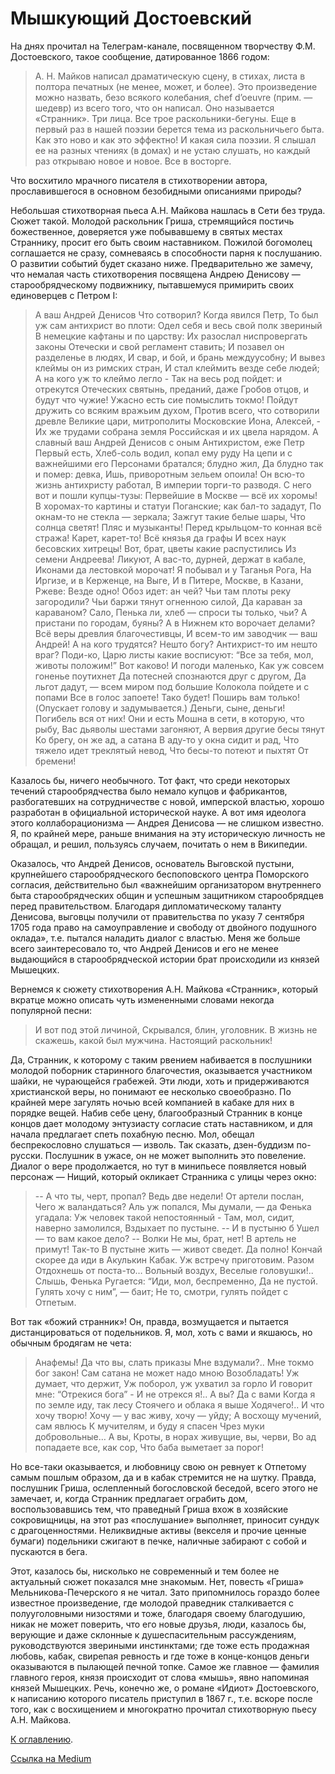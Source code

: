 # Мышкующий Достоевский

На днях прочитал на Телеграм-канале, посвященном творчеству Ф.М. Достоевского, такое сообщение, датированное 1866 годом:

> А. Н. Майков написал драматическую сцену, в стихах, листа в полтора печатных (не менее, может, и более). Это произведение можно назвать, безо всякого колебания, chef d’oeuvre (прим. — шедевр) из всего того, что он написал. Оно называется «Странник». Три лица. Все трое раскольники-бегуны. Еще в первый раз в нашей поэзии берется тема из раскольничьего быта. Как это ново и как это эффектно! И какая сила поэзии. Я слышал ее на разных чтениях (в домах) и не устаю слушать, но каждый раз открываю новое и новое. Все в восторге.

Что восхитило мрачного писателя в стихотворении автора, прославившегося в основном безобидными описаниями природы?

Небольшая стихотворная пьеса А.Н. Майкова нашлась в Сети без труда. Сюжет такой. Молодой раскольник Гриша, стремящийся постичь божественное, доверяется уже побывавшему в святых местах Страннику, просит его быть своим наставником. Пожилой богомолец соглашается не сразу, сомневаясь в способности парня к послушанию. О развитии событий будет сказано ниже. Предварительно же замечу, что немалая часть стихотворения посвящена Андрею Денисову — старообрядческому подвижнику, пытавшемуся примирить своих единоверцев с Петром I:

> А ваш Андрей Денисов
> Что сотворил? Когда явился Петр,
> То был уж сам антихрист во плоти:
> Одел себя и весь свой полк звериный
> В немецкие кафтаны и по царству:
> Их разослал ниспровергать законы
> Отечески и свой регламент ставить;
> И позавел он разделенье в людях,
> И свар, и бой, и брань междуусобну;
> И вывез клеймы он из римских стран,
> И стал клеймить везде себе людей;
> А на кого уж то клеймо легло -
> Так на весь род пойдет: и отрекутся
> Отеческих святынь, преданий, даже
> Гробов отцов, и будут что чужие!
> Ужасно есть сие помыслить токмо!
> Пойдут дружить со всяким вражьим духом,
> Против всего, что сотворили древле
> Великие цари, митрополиты
> Московские Иона, Алексей, -
> Их же трудами собрана земля
> Российская и их цвела нарядом.
> А славный ваш Андрей Денисов с оным
> Антихристом, еже Петр Первый есть,
> Хлеб-соль водил, копал ему руду
> На цепи и с важнейшими его
> Персонами братался; блудно жил,
> Да блудно так и помер: девка,
> Ишь, приворотным зельем опоила!
> Он всю-то жизнь антихристу работал,
> В империи торги-то разводя.
> С него вот и пошли купцы-тузы:
> Первейшие в Москве — всё их хоромы!
> В хоромах-то картины и статуи
> Поганские; как бал-то зададут,
> По окнам-то не стекла — зеркала;
> Зажгут такие белые шары,
> Что солнца светят! Пляс и музыканты!
> Перед крыльцом-то конная всё стража!
> Карет, карет-то! Всё князья да графы
> И всех наук бесовских хитрецы!
> Вот, брат, цветы какие распустились
> Из семени Андреева! Ликуют,
> А вас-то, дурней, держат в кабале,
> Иконами да лестовкой морочат!
> Я побывал и у Таганья Рога,
> На Иргизе, и в Керженце, на Выге,
> И в Питере, Москве, в Казани, Ржеве:
> Везде одно! Обоз идет: ан чей?
> Чьи там плоты реку загородили?
> Чьи баржи тянут огненною силой,
> Да караван за караваном? Сало,
> Пенька ли, хлеб — спроси ты только, чьи?
> А пристани по городам, буяны?
> А в Нижнем кто ворочает делами?
> Всё веры древлия благочестивцы,
> И всем-то им заводчик — ваш Андрей!
> А на кого трудятся? Нешто богу?
> Антихрист-то им нешто враг? Поди-ко,
> Царю листы какие восписуют:
> “Все за тебя, мол, животы положим!”
> Вот каково! И погоди маленько,
> Как уж совсем гоненье поутихнет
> Да потесней спознаются друг с другом,
> Да льгот дадут, — всем миром под большие
> Колокола пойдете и с попами
> Все в голос запоете! Тако будет!
> Поширь вам только!(Опускает голову и задумывается.)
> Деньги, сыне, деньги!
> Погибель вся от них! Они и есть
> Мошна в сети, в которую, что рыбу,
> Вас дьяволы шестами загоняют,
> А вервия другие бесы тянут
> Ко брегу, он же ад, а сатана
> В аду-то у окна сидит и рад,
> Что тяжело идет треклятый невод,
> Что бесы-то потеют и пыхтят
> От бремени!

Казалось бы, ничего необычного. Тот факт, что среди некоторых течений старообрядчества было немало купцов и фабрикантов, разбогатевших на сотрудничестве с новой, имперской властью, хорошо разработан в официальной исторической науке. А вот имя идеолога этого коллаборационизма — Андрея Денисова — не слишком известно. Я, по крайней мере, раньше внимания на эту историческую личность не обращал, и решил, пользуясь случаем, почитать о нем в Википедии.

Оказалось, что Андрей Денисов, основатель Выговской пустыни, крупнейшего старообрядческого беспоповского центра Поморского согласия, действительно был «важнейшим организатором внутреннего быта старообрядческих общин и успешным защитником старообрядцев перед правительством. Благодаря дипломатическому таланту Денисова, выговцы получили от правительства по указу 7 сентября 1705 года право на самоуправление и свободу от двойного подушного оклада», т.е. пытался наладить диалог с властью. Меня же больше всего заинтересовало то, что Андрей Денисов и его не менее выдающийся в старообрядческой истории брат происходили из князей Мышецких.

Вернемся к сюжету стихотворения А.Н. Майкова «Странник», который вкратце можно описать чуть измененными словами некогда популярной песни:

> И вот под этой личиной,
> Скрывался, блин, уголовник.
> В жизнь не скажешь, какой был мужчина.
> Настоящий раскольник!

Да, Странник, к которому с таким рвением набивается в послушники молодой поборник старинного благочестия, оказывается участником шайки, не чурающейся грабежей. Эти люди, хоть и придерживаются христианской веры, но понимают ее несколько своеобразно. По крайней мере загулять ночью всей компанией в кабаке для них в порядке вещей. Набив себе цену, благообразный Странник в конце концов дает молодому энтузиасту согласие стать наставником, и для начала предлагает спеть похабную песню. Мол, обещал беспрекословно слушаться — изволь. Так сказать, дзен-буддизм по-русски. Послушник в ужасе, он не может выполнить это повеление. Диалог о вере продолжается, но тут в минипьесе появляется новый персонаж — Нищий, который окликает Странника с улицы через окно:

> -- А что ты, черт, пропал?
> Ведь две недели! От артели послан,
> Чего ж валандаться? Аль уж попался,
> Мы думали, — да Фенька угадала:
> Уж человек такой непостоянный -
> Там, мол, сидит, наверно замолился,
> Вздыхает по пустыне.
> -- И в пустыню б Ушел — то вам какое дело? 
> -- Волки Не мы, брат, нет! В артель не примут! Так-то
> В пустыне жить — живот сведет. Да полно!
> Кончай скорее да иди в Акулькин
> Кабак. Уж встречу приготовим. Разом
> Отдохнешь от поста-то… Вольный воздух,
> Веселые головушки!.. Слышь, Фенька
> Ругается: “Иди, мол, беспременно,
> Да не пустой. Гулять хочу с ним”, — баит;
> Не то, смотри, гулять пойдет с Отпетым.

Вот так «божий странник»! Он, правда, возмущается и пытается дистанцироваться от подельников. Я, мол, хоть с вами и якшаюсь, но обычным бродягам не чета:

> Анафемы! Да что вы, слать приказы
> Мне вздумали?.. Мне токмо бог закон!
> Сам сатана не может надо мною
> Возобладать! Уж думает, что держит,
> Уж поборол, уж ухватил за горло
> И говорит мне: “Отрекися бога” -
> И не отрекся я!.. А вы? Да с вами
> Когда я по земле иду, так лесу
> Стоячего и облака я выше
> Ходячего!.. И что хочу творю!
> Хочу — у вас живу, хочу — уйду;
> А восхощу мучений, сам явлюсь
> К мучителям, и буду я спасен
> Чрез муки добровольные… А вы,
> Кроты, в норах живущие, вы, черви,
> Во ад попадаете все, как сор,
> Что баба выметает за порог!

Но все-таки оказывается, и любовницу свою он ревнует к Отпетому самым пошлым образом, да и в кабак стремится не на шутку. Правда, послушник Гриша, ослепленный богословской беседой, всего этого не замечает, и, когда Странник предлагает ограбить дом, воспользовавшись тем, что праведный Гриша вхож в хозяйские сокровищницы, на этот раз «послушание» выполняет, приносит сундук с драгоценностями. Неликвидные активы (векселя и прочие ценные бумаги) подельники сжигают в печке, наличные забирают с собой и пускаются в бега.

Этот, казалось бы, нисколько не современный и тем более не актуальный сюжет показался мне знакомым. Нет, повесть «Гриша» Мельникова-Печерского я не читал. Зато припомнилось гораздо более известное произведение, где молодой праведник сталкивается с полууголовными низостями и тоже, благодаря своему благодушию, никак не может поверить, что его новые друзья, люди, казалось бы, верующие и даже склонные к душеспасительным рассуждениям, руководствуются звериными инстинктами; где тоже есть продажная любовь, кабак, свирепая ревность и где тоже в конце-концов деньги оказываются в пылающей печной топке. Самое же главное — фамилия главного героя, князя происходит от слова «мышь», явно напоминая князей Мышецких. Речь, конечно же, о романе «Идиот» Достоевского, к написанию которого писатель приступил в 1867 г., т.е. вскоре после того, как с восхищением и многократно прочитал стихотворную пьесу А.Н. Майкова.

[К оглавлению](/#toc).

[Ссылка на Medium](https://yababay.medium.com/%D0%BC%D1%8B%D1%88%D0%BA%D1%83%D1%8E%D1%89%D0%B8%D0%B9-%D0%B4%D0%BE%D1%81%D1%82%D0%BE%D0%B5%D0%B2%D1%81%D0%BA%D0%B8%D0%B9-1309db8d794a)

